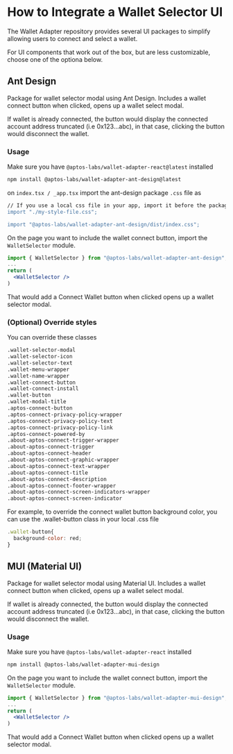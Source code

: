 # How to Integrate a Wallet Selector UI

The Wallet Adapter repository provides several UI packages to simplify allowing users to connect and select a wallet.

For UI components that work out of the box, but are less customizable, choose one of the optiona below.

## Ant Design

Package for wallet selector modal using Ant Design. Includes a wallet connect button when clicked, opens up a wallet select modal.

If wallet is already connected, the button would display the connected account address truncated (i.e 0x123...abc), in that case, clicking the button would disconnect the wallet.

### Usage

Make sure you have `@aptos-labs/wallet-adapter-react@latest` installed

```bash
npm install @aptos-labs/wallet-adapter-ant-design@latest
```

on `index.tsx / _app.tsx` import the ant-design package `.css` file as

```bash
// If you use a local css file in your app, import it before the package's file as order matters
import "./my-style-file.css";

import "@aptos-labs/wallet-adapter-ant-design/dist/index.css";
```

On the page you want to include the wallet connect button, import the `WalletSelector` module.

```jsx
import { WalletSelector } from "@aptos-labs/wallet-adapter-ant-design";
...
return (
  <WalletSelector />
)
```

That would add a Connect Wallet button when clicked opens up a wallet selector modal.

### (Optional) Override styles

You can override these classes

```bash
.wallet-selector-modal
.wallet-selector-icon
.wallet-selector-text
.wallet-menu-wrapper
.wallet-name-wrapper
.wallet-connect-button
.wallet-connect-install
.wallet-button
.wallet-modal-title
.aptos-connect-button
.aptos-connect-privacy-policy-wrapper
.aptos-connect-privacy-policy-text
.aptos-connect-privacy-policy-link
.aptos-connect-powered-by
.about-aptos-connect-trigger-wrapper
.about-aptos-connect-trigger
.about-aptos-connect-header
.about-aptos-connect-graphic-wrapper
.about-aptos-connect-text-wrapper
.about-aptos-connect-title
.about-aptos-connect-description
.about-aptos-connect-footer-wrapper
.about-aptos-connect-screen-indicators-wrapper
.about-aptos-connect-screen-indicator
```

For example, to override the connect wallet button background color, you can use the .wallet-button class in your local .css file

```jsx
.wallet-button{
  background-color: red;
}
```

## MUI (Material UI)

Package for wallet selector modal using Material UI. Includes a wallet connect button when clicked, opens up a wallet select modal.

If wallet is already connected, the button would display the connected account address truncated (i.e 0x123...abc), in that case, clicking the button would disconnect the wallet.

### Usage

Make sure you have `@aptos-labs/wallet-adapter-react` installed

```bash
npm install @aptos-labs/wallet-adapter-mui-design
```

On the page you want to include the wallet connect button, import the `WalletSelector` module.

```jsx
import { WalletSelector } from "@aptos-labs/wallet-adapter-mui-design";
...
return (
  <WalletSelector />
)
```

That would add a Connect Wallet button when clicked opens up a wallet selector modal.
